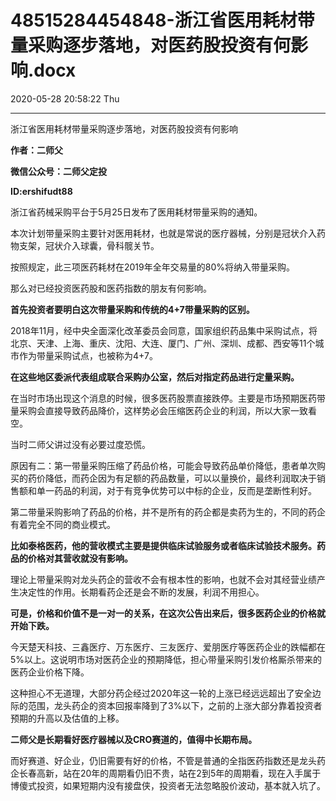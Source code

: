 # 48515284454848-浙江省医用耗材带量采购逐步落地，对医药股投资有何影响.docx

2020-05-28 20:58:22 Thu

----

浙江省医用耗材带量采购逐步落地，对医药股投资有何影响

__作者：二师父__

__微信公众号：二师父定投__

__ID:ershifudt88__

浙江省药械采购平台于5月25日发布了医用耗材带量采购的通知。

本次计划带量采购主要针对医用耗材，也就是常说的医疗器械，分别是冠状介入药物支架，冠状介入球囊，骨科髋关节。

按照规定，此三项医药耗材在2019年全年交易量的80%将纳入带量采购。

那么对已经投资医药股和医药指数的朋友有何影响。

__首先投资者要明白这次带量采购和传统的4\+7带量采购的区别。__

2018年11月，经中央全面深化改革委员会同意，国家组织药品集中采购试点，将北京、天津、上海、重庆、沈阳、大连、厦门、广州、深圳、成都、西安等11个城市作为带量采购试点，也被称为4\+7。

__在这些地区委派代表组成联合采购办公室，然后对指定药品进行定量采购。__

在当时市场出现这个消息的时候，很多医药股票直接跌停。主要是市场预期医药带量采购会直接导致药品降价，这样势必会压缩医药企业的利润，所以大家一致看空。

当时二师父讲过没有必要过度恐慌。

原因有二：第一带量采购压缩了药品价格，可能会导致药品单价降低，患者单次购买的药价降低，而药企因为有足额的药品数量，可以以量换价，最终利润取决于销售额和单一药品的利润，对于有竞争优势可以中标的企业，反而是垄断性利好。

第二带量采购影响了药品的价格，并不是所有的药企都是卖药为生的，不同的药企有着完全不同的商业模式。

__比如泰格医药，他的营收模式主要是提供临床试验服务或者临床试验技术服务。药品的价格对其营收就没有影响。__

理论上带量采购对龙头药企的营收不会有根本性的影响，也就不会对其经营业绩产生决定性的作用。长期看药企还是会不断的发展，利润不用担心。

__可是，价格和价值不是一对一的关系，在这次公告出来后，很多医药企业的价格就开始下跌。__

今天楚天科技、三鑫医疗、万东医疗、三友医疗、爱朋医疗等医药企业的跌幅都在5%以上。这说明市场对医药企业的预期降低，担心带量采购引发价格厮杀带来的医药企业价格下降。

这种担心不无道理，大部分药企经过2020年这一轮的上涨已经远远超出了安全边际的范围，龙头药企的资本回报率降到了3%以下，之前的上涨大部分靠着投资者预期的升高以及估值的上移。

__二师父是长期看好医疗器械以及CRO赛道的，值得中长期布局。__

而好赛道、好企业，仍旧需要有好的价格，不管是普通的全指医药指数还是龙头药企长春高新，站在20年的周期看仍旧不贵，站在2到5年的周期看，现在入手属于博傻式投资，如果短期内没有接盘侠，投资者无法忽略股价波动，基本就入坑了。

